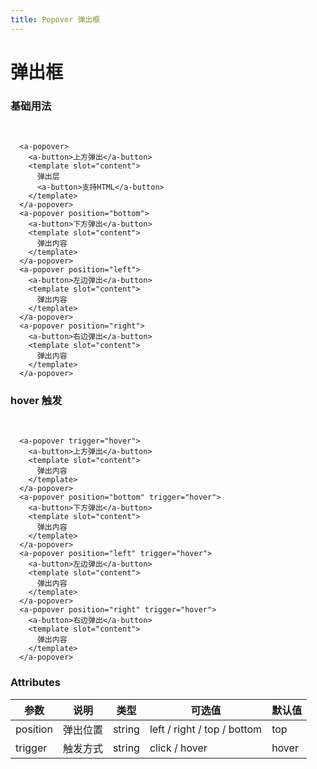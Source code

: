 ```yaml
---
title: Popover 弹出框
---
```

# 弹出框

### 基础用法 
<br/>  

<ClientOnly>
  <popover-demo/>
</ClientOnly>

```vue
  <a-popover>
    <a-button>上方弹出</a-button>
    <template slot="content">
      弹出层
      <a-button>支持HTML</a-button>
    </template>
  </a-popover>
  <a-popover position="bottom">
    <a-button>下方弹出</a-button>
    <template slot="content">
      弹出内容
    </template>
  </a-popover>
  <a-popover position="left">
    <a-button>左边弹出</a-button>
    <template slot="content">
      弹出内容
    </template>
  </a-popover>
  <a-popover position="right">
    <a-button>右边弹出</a-button>
    <template slot="content">
      弹出内容
    </template>
  </a-popover>
```

### hover 触发 
<br/>  

<ClientOnly>
  <popover-demo2/>
</ClientOnly>

```vue
  <a-popover trigger="hover">
    <a-button>上方弹出</a-button>
    <template slot="content">
      弹出内容
    </template>
  </a-popover>
  <a-popover position="bottom" trigger="hover">
    <a-button>下方弹出</a-button>
    <template slot="content">
      弹出内容
    </template>
  </a-popover>
  <a-popover position="left" trigger="hover">
    <a-button>左边弹出</a-button>
    <template slot="content">
      弹出内容
    </template>
  </a-popover>
  <a-popover position="right" trigger="hover">
    <a-button>右边弹出</a-button>
    <template slot="content">
      弹出内容
    </template>
  </a-popover>
```

### Attributes
|参数|说明|类型|可选值|默认值|
|----|----|----|----|----|
|position|弹出位置|string|left / right / top / bottom|top|
|trigger|触发方式|string|click / hover|hover|